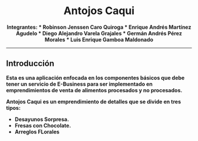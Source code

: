 <div align="center">
	<h1><strong>Antojos Caqui</strong></h1>
	<strong>Integrantes:
* Robinson Jenssen Caro Quiroga
* Enrique Andrés Martínez Agudelo
* Diego Alejandro Varela Grajales
* Germán Andrés Pérez Morales
* Luis Enrique Gamboa Maldonado


</div>

---

## Introducción

Esta es una aplicación enfocada en los componentes básicos que debe tener un servicio de E-Business para ser implementado en emprendimientos de venta de alimentos procesados y no procesados.

Antojos Caqui es un emprendimiento de detalles que se divide en tres tipos:
* Desayunos Sorpresa.
* Fresas con Chocolate.
* Arreglos FLorales

